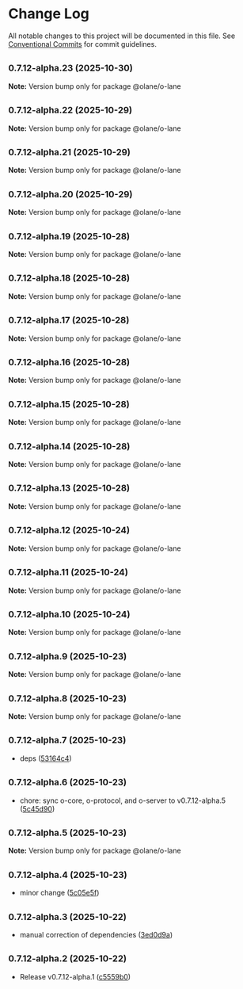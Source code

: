 # Change Log

All notable changes to this project will be documented in this file.
See [Conventional Commits](https://conventionalcommits.org) for commit guidelines.

## <small>0.7.12-alpha.23 (2025-10-30)</small>

**Note:** Version bump only for package @olane/o-lane

## <small>0.7.12-alpha.22 (2025-10-29)</small>

**Note:** Version bump only for package @olane/o-lane

## <small>0.7.12-alpha.21 (2025-10-29)</small>

**Note:** Version bump only for package @olane/o-lane

## <small>0.7.12-alpha.20 (2025-10-29)</small>

**Note:** Version bump only for package @olane/o-lane

## <small>0.7.12-alpha.19 (2025-10-28)</small>

**Note:** Version bump only for package @olane/o-lane

## <small>0.7.12-alpha.18 (2025-10-28)</small>

**Note:** Version bump only for package @olane/o-lane

## <small>0.7.12-alpha.17 (2025-10-28)</small>

**Note:** Version bump only for package @olane/o-lane

## <small>0.7.12-alpha.16 (2025-10-28)</small>

**Note:** Version bump only for package @olane/o-lane

## <small>0.7.12-alpha.15 (2025-10-28)</small>

**Note:** Version bump only for package @olane/o-lane

## <small>0.7.12-alpha.14 (2025-10-28)</small>

**Note:** Version bump only for package @olane/o-lane

## <small>0.7.12-alpha.13 (2025-10-28)</small>

**Note:** Version bump only for package @olane/o-lane

## <small>0.7.12-alpha.12 (2025-10-24)</small>

**Note:** Version bump only for package @olane/o-lane

## <small>0.7.12-alpha.11 (2025-10-24)</small>

**Note:** Version bump only for package @olane/o-lane

## <small>0.7.12-alpha.10 (2025-10-24)</small>

**Note:** Version bump only for package @olane/o-lane

## <small>0.7.12-alpha.9 (2025-10-23)</small>

**Note:** Version bump only for package @olane/o-lane

## <small>0.7.12-alpha.8 (2025-10-23)</small>

**Note:** Version bump only for package @olane/o-lane

## <small>0.7.12-alpha.7 (2025-10-23)</small>

- deps ([53164c4](https://github.com/olane-labs/olane/commit/53164c4))

## <small>0.7.12-alpha.6 (2025-10-23)</small>

- chore: sync o-core, o-protocol, and o-server to v0.7.12-alpha.5 ([5c45d90](https://github.com/olane-labs/olane/commit/5c45d90))

## <small>0.7.12-alpha.5 (2025-10-23)</small>

**Note:** Version bump only for package @olane/o-lane

## <small>0.7.12-alpha.4 (2025-10-23)</small>

- minor change ([5c05e5f](https://github.com/olane-labs/olane/commit/5c05e5f))

## <small>0.7.12-alpha.3 (2025-10-22)</small>

- manual correction of dependencies ([3ed0d9a](https://github.com/olane-labs/olane/commit/3ed0d9a))

## <small>0.7.12-alpha.2 (2025-10-22)</small>

- Release v0.7.12-alpha.1 ([c5559b0](https://github.com/olane-labs/olane/commit/c5559b0))
